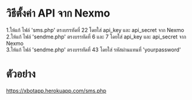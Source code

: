 # วิธีตั้งค่า API จาก Nexmo <br />
1.ให้แก้ ไฟล์ 'sms.php' ตรงบรรทัดที่ 22 โดยใส่ api_key และ api_secret จาก Nexmo <br />
2.ให้แก้ ไฟล์ 'sendme.php' ตรงบรรทัดที่ 6 และ 7 โดยใส่ api_key และ api_secret จาก Nexmo <br />
3.ให้แก้ ไฟล์ 'sendme.php' ตรงบรรทัดที่ 43 โดยใส่ รหัสผ่านแทนที่ 'yourpassword'<br />

# ตัวอย่าง
https://xbotapp.herokuapp.com/sms.php
